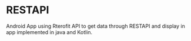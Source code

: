 # RESTAPI

Android App using Rterofit API to get data through RESTAPI and display in app implemented in java and Kotlin.
